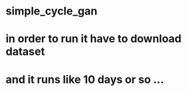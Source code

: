 # simple_cycle_gan
# in order to run it have to download dataset 
# and it runs like 10 days or so ... 
